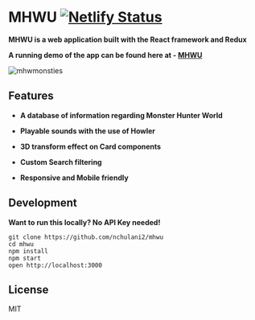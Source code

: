 # MHWU [![Netlify Status](https://api.netlify.com/api/v1/badges/b8b12891-74a6-4c9c-adda-b2b4e4fe27db/deploy-status)](https://app.netlify.com/sites/mhwu/deploys)

**MHWU is a web application built with the React framework and Redux**

**A running demo of the app can be found here at - [MHWU](https://mhwu.netlify.com/)**

![mhwmonsties](https://github.com/nchulani2/mhwu/blob/master/mhwmonsties.gif)

## Features

- **A database of information regarding Monster Hunter World**

- **Playable sounds with the use of Howler**

- **3D transform effect on Card components**

- **Custom Search filtering**

- **Responsive and Mobile friendly**

## Development

**Want to run this locally? No API Key needed!**

```
git clone https://github.com/nchulani2/mhwu
cd mhwu
npm install
npm start
open http://localhost:3000
```

## License

MIT
